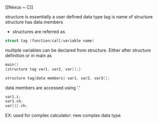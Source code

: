 [[Nexus ~ C]]

structure is essentially a user defined data type
tag is name of structure
structure has data members

* structures are referred as
```c
struct tag (function/call/variable name)
```
multiple variables can be declared from structure. Either after structure definition or in main as 
```c
main()
{structure tag var1, var2, var[];}

structure tag{data members} var1, var2, var3[];
```

data members are accessed using '.'
```c
var1.i;
var1.ch;
var[3].ch;
```
EX: used for complex calculator: new complex data type